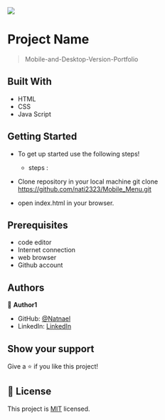 ![](https://img.shields.io/badge/Microverse-blueviolet)

# Project Name

> Mobile-and-Desktop-Version-Portfolio


## Built With

- HTML
- CSS
- Java Script

## Getting Started
  - To get up started use the following steps!

    - steps :

- Clone repository in your local machine git clone https://github.com/nati2323/Mobile_Menu.git
- open index.html in your browser.

## Prerequisites

- code editor
- Internet connection
- web browser
- Github account

## Authors

👤 **Author1**

- GitHub: [@Natnael](https://github.com/nati2323)
- LinkedIn: [LinkedIn](https://www.linkedin.com/in/natnael-amare-b5844510a/)

## Show your support

Give a ⭐️ if you like this project!

## 📝 License

This project is [MIT](./MIT.md) licensed.
